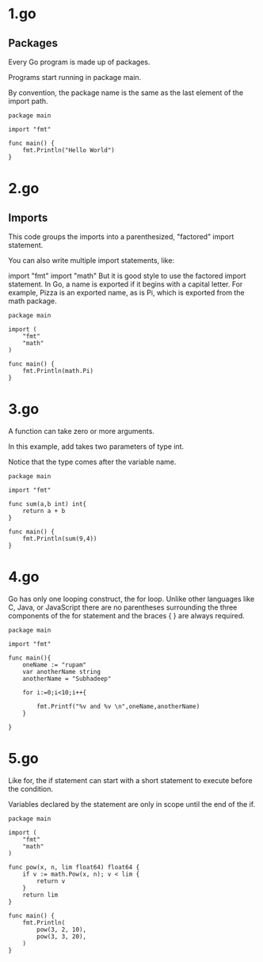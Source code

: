 # 1.go

## Packages

Every Go program is made up of packages.

Programs start running in package main.

By convention, the package name is the same as the last element of the import path.

```
package main

import "fmt"

func main() {
	fmt.Println("Hello World")
}
```

# 2.go

## Imports

This code groups the imports into a parenthesized, "factored" import statement.

You can also write multiple import statements, like:

import "fmt"
import "math"
But it is good style to use the factored import statement.
In Go, a name is exported if it begins with a capital letter. For example, Pizza is an exported name, as is Pi, which is exported from the math package.

```
package main

import (
	"fmt"
	"math"
)

func main() {
	fmt.Println(math.Pi)
}
```

# 3.go

A function can take zero or more arguments.

In this example, add takes two parameters of type int.

Notice that the type comes after the variable name.

```
package main

import "fmt"

func sum(a,b int) int{
	return a + b
}

func main() {
	fmt.Println(sum(9,4))
}
```

# 4.go

Go has only one looping construct, the for loop. Unlike other languages like C, Java, or JavaScript there are no parentheses surrounding the three components of the for statement and the braces { } are always required.

```
package main

import "fmt"

func main(){
	oneName := "rupam"
	var anotherName string
	anotherName = "Subhadeep"

	for i:=0;i<10;i++{

		fmt.Printf("%v and %v \n",oneName,anotherName)
	}

}
```

# 5.go

Like for, the if statement can start with a short statement to execute before the condition.

Variables declared by the statement are only in scope until the end of the if.

```
package main

import (
	"fmt"
	"math"
)

func pow(x, n, lim float64) float64 {
	if v := math.Pow(x, n); v < lim {
		return v
	}
	return lim
}

func main() {
	fmt.Println(
		pow(3, 2, 10),
		pow(3, 3, 20),
	)
}

```
